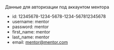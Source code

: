Данные для авторизации под аккаунтом ментора

- id: 12345678-1234-5678-1234-567812345678
- username: mentor
- password: mentor
- first_name: mentor
- last_name: mentor
- email: mentor@mentor.com